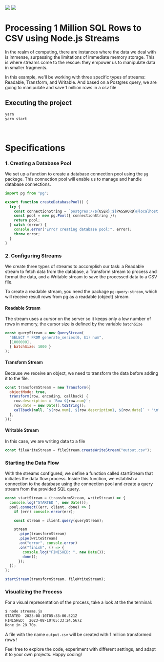![](https://img.shields.io/badge/Node.js-43853D?style=flat&logo=node.js&logoColor=white)
![](https://img.shields.io/badge/PostgreSQL-316192?style=flat&logo=postgresql&logoColor=white)

# Processing 1 Million SQL Rows to CSV using Node.js Streams

In the realm of computing, there are instances where the data we deal with is immense, surpassing the limitations of immediate memory storage. This is where streams come to the rescue: they empower us to manipulate data in smaller fragments.

In this example, we'll be working with three specific types of streams: Readable, Transform, and Writable. And based on a Postgres query, we are going to manipulate and save 1 million rows in a csv file

## Executing the project

```javascript
yarn
yarn start
```

<br/>

# Specifications

### 1. Creating a Database Pool

We set up a function to create a database connection pool using the `pg` package. This connection pool will enable us to manage and handle database connections.

```javascript
import pg from "pg";

export function createDatabasePool() {
  try {
    const connectionString = `postgres://${USER}:${PASSWORD}@localhost:5432/postgres`;
    const pool = new pg.Pool({ connectionString });
    return pool;
  } catch (error) {
    console.error("Error creating database pool:", error);
    throw error;
  }
}
```

### 2. Configuring Streams

We create three types of streams to accomplish our task: a Readable stream to fetch data from the database, a Transform stream to process and format the data, and a Writable stream to save the processed data to a CSV file.

To create a readable stream, you need the package
`pg-query-stream`, which will receive result rows from pg as a readable (object) stream.

#### Readable Stream

The stream uses a cursor on the server so it keeps only a low number of rows in memory, the cursor size is defined by the variable `batchSize`

```javascript
const queryStream = new QueryStream(
  "SELECT * FROM generate_series(0, $1) num",
  [1000000],
  { batchSize: 1000 }
);
```

#### Transform Stream

Because we receive an object, we need to transform the data before adding it to the file.

```javascript
const transformStream = new Transform({
  objectMode: true,
  transform(row, encoding, callback) {
    row.description = `Row ${row.num}`;
    row.date = new Date().toString();
    callback(null, `${row.num}, ${row.description}, ${row.date}` + "\n");
  },
});
```

#### Writable Stream

In this case, we are writing data to a file

```javascript
const fileWriteStream = fileStream.createWriteStream("output.csv");
```

### Starting the Data Flow

With the streams configured, we define a function called startStream that initiates the data flow process. Inside this function, we establish a connection to the database using the connection pool and create a query stream from the provided SQL query.

```javascript
const startStream = (transformStream, writeStream) => {
  console.log("STARTED ", new Date());
  pool.connect((err, client, done) => {
    if (err) console.error(err);

    const stream = client.query(queryStream);

    stream
      .pipe(transformStream)
      .pipe(writeStream)
      .on("error", console.error)
      .on("finish", () => {
        console.log("FINISHED: ", new Date());
        done();
      });
  });
};

startStream(transformStream, fileWriteStream);
```

### Visualizing the Process

For a visual representation of the process, take a look at the the terminal:

```bash
$ node streams.js
STARTED  2023-08-10T05:33:06.521Z
FINISHED:  2023-08-10T05:33:24.567Z
Done in 28.70s.
```

A file with the name `output.csv` will be created with 1 million transformed rows !

Feel free to explore the code, experiment with different settings, and adapt it to your own projects. Happy coding!
